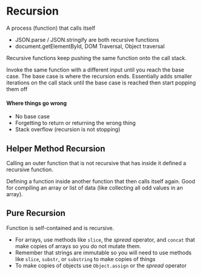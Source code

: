 # Recursion

A process (function) that calls itself

- JSON.parse / JSON.stringify are both recursive functions
- document.getElementById, DOM Traversal, Object traversal

Recursive functions keep pushing the same function onto the call stack.

Invoke the same function with a different input until you reach the base case. The base case is where the recursion ends. Essentially adds smaller iterations on the call stack until the base case is reached then start popping them off

#### Where things go wrong

- No base case
- Forgetting to return or returning the wrong thing
- Stack overflow (recursion is not stopping)

## Helper Method Recursion

Calling an outer function that is not recursive that has inside it defined a recursive function.

Defining a function inside another function that then calls itself again. Good for compiling an array or list of data (like collecting all odd values in an array).

## Pure Recursion

Function is self-contained and is recursive.

- For arrays, use methods like `slice`, the *spread* operator, and `concat` that make copies of arrays so you do not mutate them.
- Remember that strings are immutable so you will need to use methods like `slice`, `substr`, or `substring` to make copies of things
- To make copies of objects use `Object.assign` or the *spread* operator